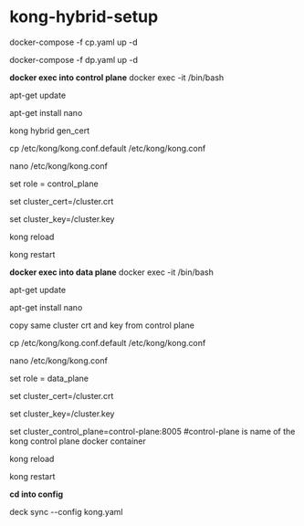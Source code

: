 # kong-hybrid-setup

docker-compose -f cp.yaml up -d

docker-compose -f dp.yaml up -d

**docker exec into control plane**   docker exec -it <container-name or id> /bin/bash

apt-get update

apt-get install nano

kong hybrid gen_cert

cp /etc/kong/kong.conf.default /etc/kong/kong.conf

nano /etc/kong/kong.conf

set role = control_plane

set cluster_cert=/cluster.crt

set cluster_key=/cluster.key

kong reload

kong restart

**docker exec into data plane**  docker exec -it <container-name or id> /bin/bash

apt-get update

apt-get install nano

copy same cluster crt and key from control plane

cp /etc/kong/kong.conf.default /etc/kong/kong.conf

nano /etc/kong/kong.conf

set role = data_plane

set cluster_cert=/cluster.crt

set cluster_key=/cluster.key

set cluster_control_plane=control-plane:8005 		#control-plane is name of the kong control plane docker container 

kong reload

kong restart

**cd into config**

deck sync --config kong.yaml
